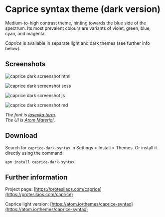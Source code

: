 # Caprice syntax theme (dark version)

Medium-to-high contrast theme, hinting towards the blue side of the spectrum. Its most prevalent colours are variants of violet, green, blue, cyan, and magenta.

*Caprice* is available in separate light and dark themes (see further info below).

## Screenshots

![caprice dark screenshot html](https://raw.githubusercontent.com/protesilaos/prot16/master/caprice/img/caprice_dark_html.png)

![caprice dark screenshot scss](https://raw.githubusercontent.com/protesilaos/prot16/master/caprice/img/caprice_dark_scss.png)

![caprice dark screenshot js](https://raw.githubusercontent.com/protesilaos/prot16/master/caprice/img/caprice_dark_js.png)

![caprice dark screenshot md](https://raw.githubusercontent.com/protesilaos/prot16/master/caprice/img/caprice_dark_md.png)

*The font is [Iosevka term](https://github.com/be5invis/Iosevka)*.  
*The UI is [Atom Material](https://github.com/atom-material/atom-material-ui)*.

## Download

Search for `caprice-dark-syntax` in Settings > Install > Themes. Or install it directly using the command:

```shell
apm install caprice-dark-syntax
```

## Further information

Project page: [https://protesilaos.com/caprice](https://protesilaos.com/caprice)

Caprice light version: [https://atom.io/themes/caprice-syntax](https://atom.io/themes/caprice-syntax)
